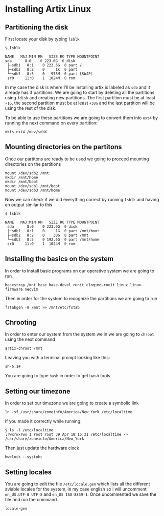 # Installing Artix Linux

## Partitioning the disk
First locate your disk by typing `lsblk`


    $ lsblk
    
    NAME   MAJ:MIN RM   SIZE RO TYPE MOUNTPOINT
    sda      8:0    0 223.6G  0 disk
     ├─sdb1   8:1    0 222.6G  0 part /
     ├─sdb2   8:2    0     1K  0 part
     └─sdb5   8:5    0   975M  0 part [SWAP]
     sr0     11:0    1  1024M  0 rom
 
In my case the disk is where I'll be installing artix is labeled as `sdb` and it already has 3 partitions. We are going to start by deleting all the partitions using `fdisk` and creating new partitions. The first partition must be at least `+1G`, the second partition must be at least `+30G` and the last partition will be using the rest of the disk.

To be able to use these partitions we are going to convert them into `ext4` by running the next command on every partition:

    mkfs.ext4 /dev/sdbX

## Mounting directories on the partitons

Once our partitons are ready to be used we going to proceed mounting directories on the partitions

    mount /dev/sdb2 /mnt
    mkdir /mnt/home
    mkdir /mnt/boot
    mount /dev/sdb1 /mnt/boot
    mount /dev/sdb3 /mnt/home
    
Now we can check if we did everything correct by running `lsblk` and having an output similar to this

    $ lsblk
    
    NAME   MAJ:MIN RM   SIZE RO TYPE MOUNTPOINT
     sda      8:0    0 223.6G  0 disk
     ├─sdb1   8:1    0     1G  0 part /mnt/boot
     ├─sdb2   8:2    0    30G  0 part /mnt
     └─sdb3   8:5    0 192.6G  0 part /mnt/home
     sr0     11:0    1  1024M  0 rom
    
## Installing the basics on the system

In order to install basic programs on our operative system we are going to run

    basestrap /mnt base base-devel runit elogind-runit linux linux-firmware neovim

Then in order for the system to recognize the partitions we are going to run

    fstabgen -U /mnt >> /mnt/etc/fstab
    
## Chrooting

In order to enter our system from the system we in we are going to `chroot` using the next command

    artix-chroot /mnt
    
Leaving you with a terminal prompt looking like this:

    sh-5.1#

You are going to type `bash` in order to get bash tools

## Setting our timezone

In order to set our timezone we are going to create a symbolic link

    ln -sf /usr/share/zoneinfo/America/New_York /etc/localtime

If you made it correctly while running:

    $ ls -l /etc/localtime
    lrwxrwxrwx 1 root root 39 Apr 18 15:31 /etc/localtime -> /usr/share/zoneinfo/America/New_York

Then just update the hardware clock

    hwclock --systohc

## Setting locales

You are going to edit the file `/etc/locale.gen` which lists all the different aviable locales for the system, in my case english so I will uncomment `en_US.UTF-8 UTF-8` and `en_US ISO-8859-1`. Once uncommented we save the file and run the command

    locale-gen
